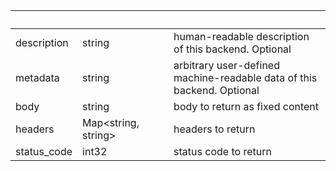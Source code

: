 
|&nbsp;|&nbsp;|&nbsp;|&nbsp;|
|---|---|---|---|
| description | string | | human-readable description of this backend. Optional |
| metadata | string | | arbitrary user-defined machine-readable data of this backend. Optional |
| body | string | | body to return as fixed content |
| headers | Map&lt;string, string&gt; | | headers to return |
| status_code | int32 | | status code to return |